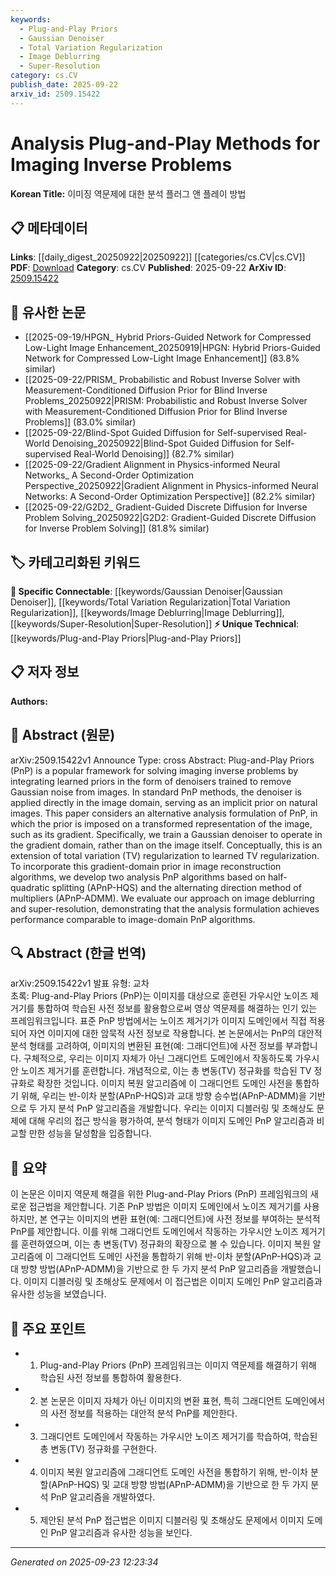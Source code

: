 ```yaml
---
keywords:
  - Plug-and-Play Priors
  - Gaussian Denoiser
  - Total Variation Regularization
  - Image Deblurring
  - Super-Resolution
category: cs.CV
publish_date: 2025-09-22
arxiv_id: 2509.15422
---
```


<!-- KEYWORD_LINKING_METADATA:
{
  "processed_timestamp": "2025-09-23T12:23:34.663040",
  "vocabulary_version": "1.0",
  "selected_keywords": [
    "Plug-and-Play Priors",
    "Gaussian Denoiser",
    "Total Variation Regularization",
    "Image Deblurring",
    "Super-Resolution"
  ],
  "rejected_keywords": [],
  "similarity_scores": {
    "Plug-and-Play Priors": 0.75,
    "Gaussian Denoiser": 0.7,
    "Total Variation Regularization": 0.8,
    "Image Deblurring": 0.78,
    "Super-Resolution": 0.77
  },
  "extraction_method": "AI_prompt_based",
  "budget_applied": true,
  "candidates_json": {
    "candidates": [
      {
        "surface": "Plug-and-Play Priors",
        "canonical": "Plug-and-Play Priors",
        "aliases": [
          "PnP"
        ],
        "category": "unique_technical",
        "rationale": "It represents a specific framework for solving imaging inverse problems, crucial for connecting related research.",
        "novelty_score": 0.7,
        "connectivity_score": 0.65,
        "specificity_score": 0.8,
        "link_intent_score": 0.75
      },
      {
        "surface": "Gaussian Denoiser",
        "canonical": "Gaussian Denoiser",
        "aliases": [
          "Denoiser"
        ],
        "category": "specific_connectable",
        "rationale": "A key component in image processing algorithms, linking to broader denoising research.",
        "novelty_score": 0.5,
        "connectivity_score": 0.7,
        "specificity_score": 0.7,
        "link_intent_score": 0.7
      },
      {
        "surface": "Total Variation Regularization",
        "canonical": "Total Variation Regularization",
        "aliases": [
          "TV Regularization"
        ],
        "category": "specific_connectable",
        "rationale": "A well-known technique in image processing, facilitating connections to similar regularization methods.",
        "novelty_score": 0.55,
        "connectivity_score": 0.75,
        "specificity_score": 0.65,
        "link_intent_score": 0.8
      },
      {
        "surface": "Image Deblurring",
        "canonical": "Image Deblurring",
        "aliases": [],
        "category": "specific_connectable",
        "rationale": "A common application in image processing, linking to various deblurring techniques.",
        "novelty_score": 0.4,
        "connectivity_score": 0.85,
        "specificity_score": 0.6,
        "link_intent_score": 0.78
      },
      {
        "surface": "Super-Resolution",
        "canonical": "Super-Resolution",
        "aliases": [],
        "category": "specific_connectable",
        "rationale": "A significant application area in imaging, connecting to enhancement and reconstruction research.",
        "novelty_score": 0.45,
        "connectivity_score": 0.82,
        "specificity_score": 0.65,
        "link_intent_score": 0.77
      }
    ],
    "ban_list_suggestions": [
      "method",
      "performance",
      "experiment"
    ]
  },
  "decisions": [
    {
      "candidate_surface": "Plug-and-Play Priors",
      "resolved_canonical": "Plug-and-Play Priors",
      "decision": "linked",
      "scores": {
        "novelty": 0.7,
        "connectivity": 0.65,
        "specificity": 0.8,
        "link_intent": 0.75
      }
    },
    {
      "candidate_surface": "Gaussian Denoiser",
      "resolved_canonical": "Gaussian Denoiser",
      "decision": "linked",
      "scores": {
        "novelty": 0.5,
        "connectivity": 0.7,
        "specificity": 0.7,
        "link_intent": 0.7
      }
    },
    {
      "candidate_surface": "Total Variation Regularization",
      "resolved_canonical": "Total Variation Regularization",
      "decision": "linked",
      "scores": {
        "novelty": 0.55,
        "connectivity": 0.75,
        "specificity": 0.65,
        "link_intent": 0.8
      }
    },
    {
      "candidate_surface": "Image Deblurring",
      "resolved_canonical": "Image Deblurring",
      "decision": "linked",
      "scores": {
        "novelty": 0.4,
        "connectivity": 0.85,
        "specificity": 0.6,
        "link_intent": 0.78
      }
    },
    {
      "candidate_surface": "Super-Resolution",
      "resolved_canonical": "Super-Resolution",
      "decision": "linked",
      "scores": {
        "novelty": 0.45,
        "connectivity": 0.82,
        "specificity": 0.65,
        "link_intent": 0.77
      }
    }
  ]
}
-->

# Analysis Plug-and-Play Methods for Imaging Inverse Problems

**Korean Title:** 이미징 역문제에 대한 분석 플러그 앤 플레이 방법

## 📋 메타데이터

**Links**: [[daily_digest_20250922|20250922]] [[categories/cs.CV|cs.CV]]
**PDF**: [Download](https://arxiv.org/pdf/2509.15422.pdf)
**Category**: cs.CV
**Published**: 2025-09-22
**ArXiv ID**: [2509.15422](https://arxiv.org/abs/2509.15422)

## 🔗 유사한 논문
- [[2025-09-19/HPGN_ Hybrid Priors-Guided Network for Compressed Low-Light Image Enhancement_20250919|HPGN: Hybrid Priors-Guided Network for Compressed Low-Light Image Enhancement]] (83.8% similar)
- [[2025-09-22/PRISM_ Probabilistic and Robust Inverse Solver with Measurement-Conditioned Diffusion Prior for Blind Inverse Problems_20250922|PRISM: Probabilistic and Robust Inverse Solver with Measurement-Conditioned Diffusion Prior for Blind Inverse Problems]] (83.0% similar)
- [[2025-09-22/Blind-Spot Guided Diffusion for Self-supervised Real-World Denoising_20250922|Blind-Spot Guided Diffusion for Self-supervised Real-World Denoising]] (82.7% similar)
- [[2025-09-22/Gradient Alignment in Physics-informed Neural Networks_ A Second-Order Optimization Perspective_20250922|Gradient Alignment in Physics-informed Neural Networks: A Second-Order Optimization Perspective]] (82.2% similar)
- [[2025-09-22/G2D2_ Gradient-Guided Discrete Diffusion for Inverse Problem Solving_20250922|G2D2: Gradient-Guided Discrete Diffusion for Inverse Problem Solving]] (81.8% similar)

## 🏷️ 카테고리화된 키워드
**🔗 Specific Connectable**: [[keywords/Gaussian Denoiser|Gaussian Denoiser]], [[keywords/Total Variation Regularization|Total Variation Regularization]], [[keywords/Image Deblurring|Image Deblurring]], [[keywords/Super-Resolution|Super-Resolution]]
**⚡ Unique Technical**: [[keywords/Plug-and-Play Priors|Plug-and-Play Priors]]

## 📋 저자 정보

**Authors:** 

## 📄 Abstract (원문)

arXiv:2509.15422v1 Announce Type: cross 
Abstract: Plug-and-Play Priors (PnP) is a popular framework for solving imaging inverse problems by integrating learned priors in the form of denoisers trained to remove Gaussian noise from images. In standard PnP methods, the denoiser is applied directly in the image domain, serving as an implicit prior on natural images. This paper considers an alternative analysis formulation of PnP, in which the prior is imposed on a transformed representation of the image, such as its gradient. Specifically, we train a Gaussian denoiser to operate in the gradient domain, rather than on the image itself. Conceptually, this is an extension of total variation (TV) regularization to learned TV regularization. To incorporate this gradient-domain prior in image reconstruction algorithms, we develop two analysis PnP algorithms based on half-quadratic splitting (APnP-HQS) and the alternating direction method of multipliers (APnP-ADMM). We evaluate our approach on image deblurring and super-resolution, demonstrating that the analysis formulation achieves performance comparable to image-domain PnP algorithms.

## 🔍 Abstract (한글 번역)

arXiv:2509.15422v1 발표 유형: 교차  
초록: Plug-and-Play Priors (PnP)는 이미지를 대상으로 훈련된 가우시안 노이즈 제거기를 통합하여 학습된 사전 정보를 활용함으로써 영상 역문제를 해결하는 인기 있는 프레임워크입니다. 표준 PnP 방법에서는 노이즈 제거기가 이미지 도메인에서 직접 적용되어 자연 이미지에 대한 암묵적 사전 정보로 작용합니다. 본 논문에서는 PnP의 대안적 분석 형태를 고려하여, 이미지의 변환된 표현(예: 그래디언트)에 사전 정보를 부과합니다. 구체적으로, 우리는 이미지 자체가 아닌 그래디언트 도메인에서 작동하도록 가우시안 노이즈 제거기를 훈련합니다. 개념적으로, 이는 총 변동(TV) 정규화를 학습된 TV 정규화로 확장한 것입니다. 이미지 복원 알고리즘에 이 그래디언트 도메인 사전을 통합하기 위해, 우리는 반-이차 분할(APnP-HQS)과 교대 방향 승수법(APnP-ADMM)을 기반으로 두 가지 분석 PnP 알고리즘을 개발합니다. 우리는 이미지 디블러링 및 초해상도 문제에 대해 우리의 접근 방식을 평가하여, 분석 형태가 이미지 도메인 PnP 알고리즘과 비교할 만한 성능을 달성함을 입증합니다.

## 📝 요약

이 논문은 이미지 역문제 해결을 위한 Plug-and-Play Priors (PnP) 프레임워크의 새로운 접근법을 제안합니다. 기존 PnP 방법은 이미지 도메인에서 노이즈 제거기를 사용하지만, 본 연구는 이미지의 변환 표현(예: 그래디언트)에 사전 정보를 부여하는 분석적 PnP를 제안합니다. 이를 위해 그래디언트 도메인에서 작동하는 가우시안 노이즈 제거기를 훈련하였으며, 이는 총 변동(TV) 정규화의 확장으로 볼 수 있습니다. 이미지 복원 알고리즘에 이 그래디언트 도메인 사전을 통합하기 위해 반-이차 분할(APnP-HQS)과 교대 방향 방법(APnP-ADMM)을 기반으로 한 두 가지 분석 PnP 알고리즘을 개발했습니다. 이미지 디블러링 및 초해상도 문제에서 이 접근법은 이미지 도메인 PnP 알고리즘과 유사한 성능을 보였습니다.

## 🎯 주요 포인트

- 1. Plug-and-Play Priors (PnP) 프레임워크는 이미지 역문제를 해결하기 위해 학습된 사전 정보를 통합하여 활용한다.
- 2. 본 논문은 이미지 자체가 아닌 이미지의 변환 표현, 특히 그래디언트 도메인에서의 사전 정보를 적용하는 대안적 분석 PnP를 제안한다.
- 3. 그래디언트 도메인에서 작동하는 가우시안 노이즈 제거기를 학습하여, 학습된 총 변동(TV) 정규화를 구현한다.
- 4. 이미지 복원 알고리즘에 그래디언트 도메인 사전을 통합하기 위해, 반-이차 분할(APnP-HQS) 및 교대 방향 방법(APnP-ADMM)을 기반으로 한 두 가지 분석 PnP 알고리즘을 개발하였다.
- 5. 제안된 분석 PnP 접근법은 이미지 디블러링 및 초해상도 문제에서 이미지 도메인 PnP 알고리즘과 유사한 성능을 보인다.


---

*Generated on 2025-09-23 12:23:34*
